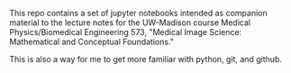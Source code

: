 This repo contains a set of jupyter notebooks intended as companion material to the lecture notes for the UW-Madison course Medical Physics/Biomedical Engineering 573, "Medical Image Science: Mathematical and Conceptual Foundations."

This is also a way for me to get more familiar with python, git, and github. 

